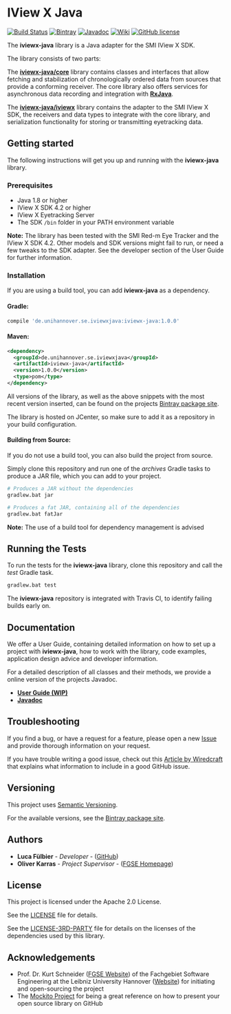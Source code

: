 # IView X Java #

[![Build Status](https://travis-ci.org/FG-SE/iviewx-java.svg?branch=master)](https://travis-ci.org/FG-SE/iviewx-java)
[![Bintray](https://img.shields.io/bintray/v/fg-se/iviewx-java/iviewx-java.svg)](https://bintray.com/fg-se/iviewx-java/iviewx-java)
[![Javadoc](https://img.shields.io/badge/javadoc-online-brightgreen.svg)](https://fg-se.github.io/iviewx-java/javadoc/)
[![Wiki](https://img.shields.io/badge/wiki-online-brightgreen.svg)](https://github.com/FG-SE/iviewx-java/wiki)
[![GitHub license](https://img.shields.io/badge/license-Apache%202-blue.svg)](https://raw.githubusercontent.com/FG-SE/iviewx-java/master/LICENSE)

The **iviewx-java** library is a Java adapter for the SMI IView X SDK.

The library consists of two parts:

The **[iviewx-java/core][1]** library contains classes and interfaces
that allow fetching and stabilization of chronologically ordered data
from sources that provide a conforming receiver. The core library
also offers services for asynchronous data recording and integration
with **[RxJava][2]**.

The **[iviewx-java/iviewx][3]** library contains the adapter to the SMI
IView X SDK, the receivers and data types to integrate with the core
library, and serialization functionality for storing or transmitting
eyetracking data.

## Getting started ##

The following instructions will get you up and running with the
**iviewx-java** library.

### Prerequisites ###

* Java 1.8 or higher
* IView X SDK 4.2 or higher
* IView X Eyetracking Server
* The SDK `/bin` folder in your PATH environment variable

**Note:** The library has been tested with the SMI Red-m Eye Tracker
          and the IView X SDK 4.2. Other models and SDK versions might
          fail to run, or need a few tweaks to the SDK adapter. See the
          developer section of the User Guide for further information.

### Installation ###

If you are using a build tool, you can add **iviewx-java** as a
dependency.

#### Gradle: ####

```groovy
compile 'de.unihannover.se.iviewxjava:iviewx-java:1.0.0'
```

#### Maven: ####

```xml
<dependency>
  <groupId>de.unihannover.se.iviewxjava</groupId>
  <artifactId>iviewx-java</artifactId>
  <version>1.0.0</version>
  <type>pom</type>
</dependency>
```

All versions of the library, as well as the  above snippets with
the most recent version inserted, can be found on the projects
[Bintray package site][4].

The library is hosted on JCenter, so make sure to add it as a
repository in your build configuration.

#### Building from Source: ####

If you do not use a build tool, you can also build the project from
source.

Simply clone this repository and run one of the *archives*
Gradle tasks to produce a JAR file, which you can add to
your project.

```bash
# Produces a JAR without the dependencies
gradlew.bat jar

# Produces a fat JAR, containing all of the dependencies
gradlew.bat fatJar
```

**Note:** The use of a build tool for dependency management is advised

## Running the Tests ##

To run the tests for the **iviewx-java** library, clone this repository
and call the *test* Gradle task.

```bash
gradlew.bat test
```

The **iviewx-java** repository is integrated with Travis CI, to
identify failing builds early on.

## Documentation ##

We offer a User Guide, containing detailed information on how to
set up a project with **iviewx-java**, how to work with the library,
code examples, application design advice and developer information.

For a detailed description of all classes and their methods, we
provide a online version of the projects Javadoc.

* **[User Guide (WIP)][5]**
* **[Javadoc][6]**

## Troubleshooting ##

If you find a bug, or have a request for a feature, please open
a new [Issue][15] and provide thorough information on your request.

If you have trouble writing a good issue, check out this
[Article by Wiredcraft][16] that explains what information to
include in a good GitHub issue.

## Versioning ##

This project uses [Semantic Versioning][7].

For the available versions,
see the [Bintray package site][4].

## Authors ##

* **Luca Fülbier** - *Developer* - ([GitHub][8])
* **Oliver Karras** - *Project Supervisor* - ([FGSE Homepage][9])

## License ##

This project is licensed under the Apache 2.0 License.

See the [LICENSE][10] file for details.

See the [LICENSE-3RD-PARTY][11] file for details on the licenses of
the dependencies used by this library.

## Acknowledgements ##

* Prof. Dr. Kurt Schneider ([FGSE Website][12]) of the Fachgebiet
  Software Engineering at the Leibniz University Hannover ([Website][13])
  for initiating and open-sourcing the project
* The [Mockito Project][14] for being a great reference on how to
  present your open source library on GitHub

[1]: https://github.com/FG-SE/iviewx-java/tree/master/src/main/java/de/unihannover/se/iviewxjava/core
[2]: https://github.com/ReactiveX/RxJava
[3]: https://github.com/FG-SE/iviewx-java/tree/master/src/main/java/de/unihannover/se/iviewxjava/iviewx
[4]: https://bintray.com/fg-se/iviewx-java/iviewx-java
[5]: https://github.com/FG-SE/iviewx-java/wiki
[6]: https://fg-se.github.io/iviewx-java/javadoc/
[7]: http://semver.org/
[8]: https://github.com/lucafuelbier
[9]: http://www.se.uni-hannover.de/pages/de:mitarbeiter_oliver_karras
[10]: https://github.com/FG-SE/iviewx-java/blob/master/LICENSE
[11]: https://github.com/FG-SE/iviewx-java/blob/master/LICENSE-3RD-PARTY
[12]: http://www.se.uni-hannover.de/pages/de:mitarbeiter_kurt_schneider
[13]: http://www.se.uni-hannover.de/pages/de:startseite
[14]: https://github.com/mockito/mockito
[15]: https://github.com/FG-SE/iviewx-java/issues
[16]: https://wiredcraft.com/blog/how-we-write-our-github-issues/